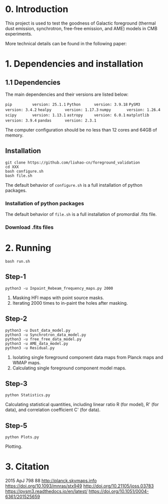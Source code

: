 # 0. Introduction
This project is used to test the goodness of Galactic foreground (thermal dust emission, synchrotron, free-free emission, and AME) models in CMB experiments. 

More technical details can be found in the following paper: 

# 1. Dependencies and installation
## 1.1 Dependencies
The main dependencies and their versions are listed below: 

`pip         version: 25.1.1`
`Python      version: 3.9.18`
`PySM3       version: 3.4.2`
`healpy      version: 1.17.3`
`numpy       version: 1.26.4`
`scipy       version: 1.13.1`
`astropy     version: 6.0.1`
`matplotlib  version: 3.9.4`
`pandas      version: 2.3.1`

The computer configuration should be no less than 12 cores and 64GB of memory. 

## Installation

```
git clone https://github.com/liuhao-cn/foreground_validation
cd XXX
bash configure.sh
bash file.sh
```

The default behavior of `configure.sh` is a full installation of python packages. 

### Installation of python packages


The default behavior of `file.sh` is a full installation of promordial .fits file. 
 
### Download .fits files 

# 2. Running
```
bash run.sh
```
## Step-1
```
python3 -u Inpaint_Rebeam_frequency_maps.py 2000
```

1. Masking HFI maps with point source masks. 
2. Iterating 2000 times to in-paint the holes after masking. 

## Step-2
```
python3 -u Dust_data_model.py
python3 -u Synchrotron_data_model.py
python3 -u free_free_data_model.py
python3 -u AME_data_model.py
python3 -u Residual.py

```
1. Isolating single foreground component data maps from Planck maps and WMAP maps. 
2. Calculating single foreground component model maps. 

## Step-3
```
python Statistics.py
```
Calculating statistical quantities, including linear ratio R (for model), R' (for data), and correlation coefficient C' (for data). 

## Step-5
```
python Plots.py
```
Plotting. 

# 3. Citation

2015 ApJ 798 88
http://planck.skymaps.info
https://doi.org/10.1093/mnras/stx949
http://doi.org/10.21105/joss.03783
https://pysm3.readthedocs.io/en/latest/
https://doi.org/10.1051/0004-6361/201525659
